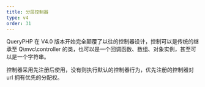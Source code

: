 ```yaml
---
title: 分层控制器
type: v4
order: 31
---
```


QueryPHP 在 V4.0 版本开始完全颠覆了以往的控制器设计，控制可以是传统的继承至 Q\mvc\controller 的类，也可以是一个回调函数、数组、对象实例，甚至可以是一个字符串。

控制器采用先注册后使用，没有则执行默认的控制器行为，优先注册的控制器对 url 拥有优先的分配权。